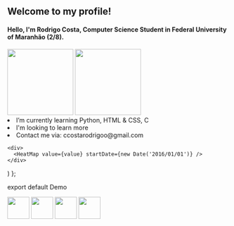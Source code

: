 
## Welcome to my profile!
 #### <p>Hello, I'm Rodrigo Costa, Computer Science Student in Federal University of Maranhão (2/8).</p>
<div>
    <img height="150em" src="https://github-readme-stats-ten-gilt.vercel.app/api?username=ccostarod&show_icons=true&theme=dracula&count_private=true">
    <img height="150em" src="https://github-readme-stats-ten-gilt.vercel.app/api/top-langs/?username=ccostarod&layout=compact&theme=dracula">
</div>
  <li>I’m currently learning Python, HTML & CSS, C</li>
  <li>I'm looking to learn more</li>
  <li>Contact me via: ccostarodrigoo@gmail.com</li>
<p>  

    <div>
      <HeatMap value={value} startDate={new Date('2016/01/01')} />
    </div>
  )
};

export default Demo
  <div>
      <img height='50em' src='https://cdn.worldvectorlogo.com/logos/c-1.svg'>
      <img height='50em' src='https://cdn.worldvectorlogo.com/logos/python-5.svg'>
      <img height='50em' src="https://cdn.worldvectorlogo.com/logos/html-1.svg">
      <img height='50em' src='https://cdn.worldvectorlogo.com/logos/css-3.svg'>
  </div>
</p>
